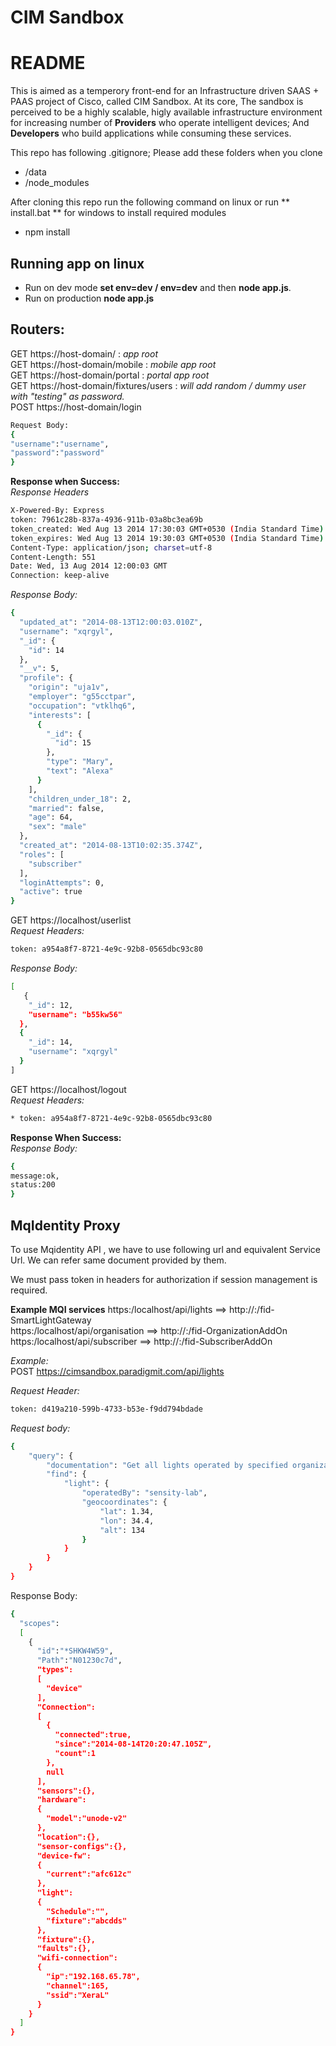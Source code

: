 CIM Sandbox
=================
# README #
This is aimed as a temperory front-end for an Infrastructure driven SAAS + PAAS project of Cisco, called CIM Sandbox. At its core, The sandbox is perceived to be a highly scalable, higly available infrastructure environment for increasing number of **Providers** who operate intelligent devices; And **Developers** who build applications while consuming these services.

This repo has following .gitignore; Please add these folders when you clone 
* /data 
* /node_modules 

After cloning this repo run the following command on linux or run ** install.bat ** for windows to install required modules

* npm install 

## Running app on linux
* Run on dev mode 
  **set env=dev / env=dev** and then **node app.js**.
* Run on production 
  **node app.js**

## Routers:

GET https://host-domain/  : *app root*  
GET https://host-domain/mobile : *mobile app root*   
GET https://host-domain/portal : *portal app root*   
GET https://host-domain/fixtures/users : *will add random / dummy user with "testing" as password.*   
POST https://host-domain/login

```sh
Request Body:
{
"username":"username",
"password":"password"
}
```
**Response when Success:**   
*Response Headers*
```sh
X-Powered-By: Express
token: 7961c28b-837a-4936-911b-03a8bc3ea69b
token_created: Wed Aug 13 2014 17:30:03 GMT+0530 (India Standard Time)
token_expires: Wed Aug 13 2014 19:30:03 GMT+0530 (India Standard Time)
Content-Type: application/json; charset=utf-8 
Content-Length: 551 
Date: Wed, 13 Aug 2014 12:00:03 GMT 
Connection: keep-alive
```
*Response Body:*
```sh
{
  "updated_at": "2014-08-13T12:00:03.010Z",
  "username": "xqrgyl",
  "_id": {
    "id": 14
  },
  "__v": 5,
  "profile": {
    "origin": "uja1v",
    "employer": "g55cctpar",
    "occupation": "vtklhq6",
    "interests": [
      {
        "_id": {
          "id": 15
        },
        "type": "Mary",
        "text": "Alexa"
      }
    ],
    "children_under_18": 2,
    "married": false,
    "age": 64,
    "sex": "male"
  },
  "created_at": "2014-08-13T10:02:35.374Z",
  "roles": [
    "subscriber"
  ],
  "loginAttempts": 0,
  "active": true
}
```

GET https://localhost/userlist   
*Request Headers:* 
```sh
token: a954a8f7-8721-4e9c-92b8-0565dbc93c80
```

*Response Body:*
```sh
[
   {
    "_id": 12,
    "username": "b55kw56"
  },
  {
    "_id": 14,
    "username": "xqrgyl"
  }
]
```

GET https://localhost/logout   
*Request Headers:*
```sh
* token: a954a8f7-8721-4e9c-92b8-0565dbc93c80
```
**Response When Success:**   
*Response Body:*
```sh
{
message:ok,
status:200
}
```

## MqIdentity Proxy ##
To use Mqidentity API , we have to use following url and equivalent Service Url.
We can refer same document provided by them.

We must pass token in headers for authorization if session management is required.

**Example MQI services**
https:/localhost/api/lights  ==> http://<host>:<port>/fid-SmartLightGateway   
https:/localhost/api/organisation  ==> http://<host>:<port>/fid-OrganizationAddOn   
https:/localhost/api/subscriber ==>  http://<host>:<port>/fid-SubscriberAddOn   

*Example:*   
POST https://cimsandbox.paradigmit.com/api/lights

*Request Header:*
```sh
token: d419a210-599b-4733-b53e-f9dd794bdade
```
*Request body:*
```sh
{
    "query": {
        "documentation": "Get all lights operated by specified organization",
        "find": {
            "light": {
                "operatedBy": "sensity-lab",
                "geocoordinates": {
                    "lat": 1.34,
                    "lon": 34.4,
                    "alt": 134
                }
            }
        }
    }
}
```
Response Body:

```sh
{
  "scopes":
  [
    {
      "id":"*SHKW4W59",
      "Path":"N01230c7d",
      "types":
      [
        "device"
      ],
      "Connection":
      [
        {
          "connected":true,
          "since":"2014-08-14T20:20:47.105Z",
          "count":1
        },
        null
      ],
      "sensors":{},
      "hardware":
      {
        "model":"unode-v2"
      },
      "location":{},
      "sensor-configs":{},
      "device-fw":
      {
        "current":"afc612c"
      },
      "light":
      {
        "Schedule":"",
        "fixture":"abcdds"
      },
      "fixture":{},
      "faults":{},
      "wifi-connection":
      {
        "ip":"192.168.65.78",
        "channel":165,
        "ssid":"XeraL"
      }
    }
  ]
}
```

